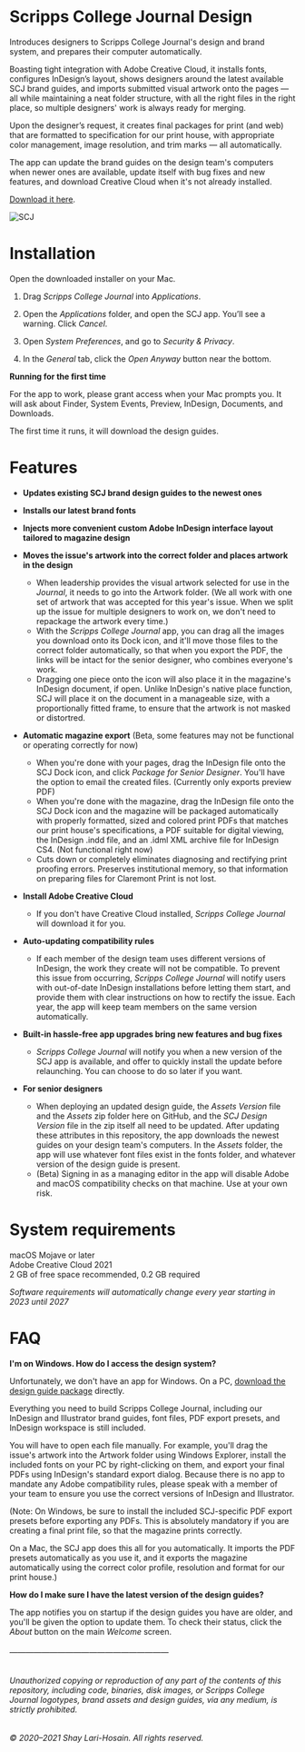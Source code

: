 # Scripps College Journal Design

Introduces designers to Scripps College Journal's design and brand system, and prepares their computer automatically.

Boasting tight integration with Adobe Creative Cloud, it installs fonts, configures InDesign’s layout, shows designers around the latest available SCJ brand guides, and imports submitted visual artwork onto the pages — all while maintaining a neat folder structure, with all the right files in the right place, so multiple designers' work is always ready for merging.

Upon the designer’s request, it creates final packages for print (and web) that are formatted to specification for our print house, with appropriate color management, image resolution, and trim marks — all automatically.

The app can update the brand guides on the design team's computers when newer ones are available, update itself with bug fixes and new features, and download Creative Cloud when it's not already installed.

[Download it here](https://github.com/shaylarihosain/Scripps-College-Journal/releases/download/0.8.1/InstallScrippsCollegeJournal.dmg).

![SCJ](https://user-images.githubusercontent.com/74567503/116485561-63c28d80-a840-11eb-93f1-52f50148abf6.jpg)

# Installation

Open the downloaded installer on your Mac.

1. Drag _Scripps College Journal_ into _Applications_.

2. Open the _Applications_ folder, and open the SCJ app. You’ll see a warning. Click _Cancel_.

3. Open _System Preferences_, and go to _Security & Privacy_.

4. In the _General_ tab, click the _Open Anyway_ button near the bottom.

**Running for the first time**

For the app to work, please grant access when your Mac prompts you. It will ask about Finder, System Events, Preview, InDesign, Documents, and Downloads.

The first time it runs, it will download the design guides.

# Features

- **Updates existing SCJ brand design guides to the newest ones**

- **Installs our latest brand fonts**

- **Injects more convenient custom Adobe InDesign interface layout tailored to magazine design**

- **Moves the issue's artwork into the correct folder and places artwork in the design**
     - When leadership provides the visual artwork selected for use in the _Journal_, it needs to go into the Artwork folder. (We all work with one set of artwork that was accepted for this year's issue. When we split up the issue for multiple designers to work on, we don't need to repackage the artwork every time.) 
     - With the _Scripps College Journal_ app, you can drag all the images you download onto its Dock icon, and it'll move those files to the correct folder automatically, so that when you export the PDF, the links will be intact for the senior designer, who combines everyone's work.
     - Dragging one piece onto the icon will also place it in the magazine's InDesign document, if open. Unlike InDesign's native place function, SCJ will place it on the document in a manageable size, with a proportionally fitted frame, to ensure that the artwork is not masked or distortred.

- **Automatic magazine export** (Beta, some features may not be functional or operating correctly for now) 
     - When you're done with your pages, drag the InDesign file onto the SCJ Dock icon, and click _Package for Senior Designer_. You'll have the option to email the created files. (Currently only exports preview PDF)
     - When you're done with the magazine, drag the InDesign file onto the SCJ Dock icon and the magazine will be packaged automatically with properly formatted, sized and colored print PDFs that matches our print house's specifications, a PDF suitable for digital viewing, the InDesign .indd file, and an .idml XML archive file for InDesign CS4. (Not functional right now)
     - Cuts down or completely eliminates diagnosing and rectifying print proofing errors. Preserves institutional memory, so that information on preparing files for Claremont Print is not lost.

- **Install Adobe Creative Cloud**
     - If you don't have Creative Cloud installed, _Scripps College Journal_ will download it for you.

- **Auto-updating compatibility rules**
     - If each member of the design team uses different versions of InDesign, the work they create will not be compatible. To prevent this issue from occurring, _Scripps College Journal_ will notify users with out-of-date InDesign installations before letting them start, and provide them with clear instructions on how to rectify the issue. Each year, the app will keep team members on the same version automatically.

- **Built-in hassle-free app upgrades bring new features and bug fixes**
     - _Scripps College Journal_ will notify you when a new version of the SCJ app is available, and offer to quickly install the update before relaunching. You can choose to do so later if you want.

- **For senior designers**
     - When deploying an updated design guide, the _Assets Version_ file and the _Assets_ zip folder here on GitHub, and the _SCJ Design Version_ file in the zip itself all need to be updated. After updating these attributes in this repository, the app downloads the newest guides on your design team's computers. In the _Assets_ folder, the app will use whatever font files exist in the fonts folder, and whatever version of the design guide is present.
     - (Beta) Signing in as a managing editor in the app will disable Adobe and macOS compatibility checks on that machine. Use at your own risk.

# System requirements
macOS Mojave or later  
Adobe Creative Cloud 2021  
2 GB of free space recommended, 0.2 GB required

_Software requirements will automatically change every year starting in 2023 until 2027_

# FAQ
**I'm on Windows. How do I access the design system?**

Unfortunately, we don't have an app for Windows. On a PC, [download the design guide package](https://github.com/shaylarihosain/Scripps-College-Journal/blob/main/Assets.zip?raw=true) directly.

Everything you need to build Scripps College Journal, including our InDesign and Illustrator brand guides, font files, PDF export presets, and InDesign workspace is still included.

You will have to open each file manually. For example, you'll drag the issue's artwork into the Artwork folder using Windows Explorer, install the included fonts on your PC by right-clicking on them, and export your final PDFs using InDesign's standard export dialog. Because there is no app to mandate any Adobe compatibility rules, please speak with a member of your team to ensure you use the correct versions of InDesign and Illustrator.

(Note: On Windows, be sure to install the included SCJ-specific PDF export presets before exporting any PDFs. This is absolutely mandatory if you are creating a final print file, so that the magazine prints correctly.

On a Mac, the SCJ app does this all for you automatically. It imports the PDF presets automatically as you use it, and it exports the magazine automatically using the correct color profile, resolution and format for our print house.)

**How do I make sure I have the latest version of the design guides?**

The app notifies you on startup if the design guides you have are older, and you'll be given the option to update them. To check their status, click the _About_ button on the main _Welcome_ screen.

###### ————————————————————

###### Unauthorized copying or reproduction of any part of the contents of this repository, including code, binaries, disk images, or Scripps College Journal logotypes, brand assets and design guides, via any medium, is strictly prohibited. 
###### © 2020–2021 Shay Lari-Hosain. All rights reserved.
